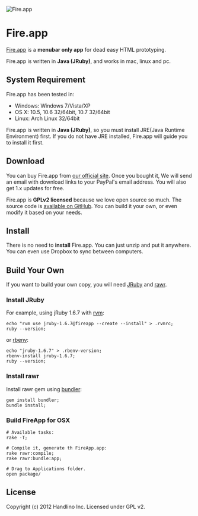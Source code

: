 ![Fire.app](https://github.com/handlino/FireApp/raw/master/lib/images/icon/256.png)

# Fire.app

[Fire.app][fireapp] is a **menubar only app** for dead easy HTML prototyping.

Fire.app is written in **Java (JRuby)**, and works in mac, linux and pc.

## System Requirement

Fire.app has been tested in:

* Windows: Windows 7/Vista/XP
* OS X: 10.5, 10.6 32/64bit, 10.7 32/64bit
* Linux: Arch Linux 32/64bit

Fire.app is written in **Java (JRuby)**, so you must install JRE(Java Runtime Environment) first. If you do not have JRE installed, Fire.app will guide you to install it first.

## Download

You can buy Fire.app from [our official site][fireapp]. Once you bought it, We will send an email with download links to your PayPal's email address. You will also get 1.x updates for free.

Fire.app is **GPLv2 licensed** because we love open source so much. The source code is [available on GitHub][fireapp-github]. You can build it your own, or even modify it based on your needs.

## Install

There is no need to **install** Fire.app. You can just unzip and put it anywhere. You can even use Dropbox to sync between computers.

## Build Your Own

If you want to build your own copy, you will need [JRuby](http://jruby.org/) and [rawr](http://rawr.rubyforge.org/).

### Install JRuby

For example, using jRuby 1.6.7 with [rvm](https://rvm.io):

    echo "rvm use jruby-1.6.7@fireapp --create --install" > .rvmrc;
    ruby --version;

or [rbenv](https://github.com/sstephenson/rbenv):

    echo "jruby-1.6.7" > .rbenv-version;
    rbenv-install jruby-1.6.7;
    ruby --version;

### Install rawr

Install rawr gem using [bundler](http://gembundler.com):

    gem install bundler;
    bundle install;

### Build FireApp for OSX

    # Available tasks:
    rake -T;

    # Compile it, generate th FireApp.app:
    rake rawr:compile;
    rake rawr:bundle:app;

    # Drag to Applications folder.
    open package/

## License

Copyright (c) 2012 Handlino Inc.
Licensed under GPL v2.

[fireapp]: http://fireapp.handlino.com/
[fireapp-github]: http://github.com/handlino/fireapp
